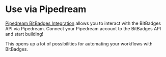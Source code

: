 # Use via Pipedream

[Pipedream BitBadges Integration](https://pipedream.com/apps/bitbadges) allows you to interact with the BitBadges API via Pipedream. Connect your Pipedream account to the BitBadges API and start building!

This opens up a lot of possibilities for automating your workflows with BitBadges.
